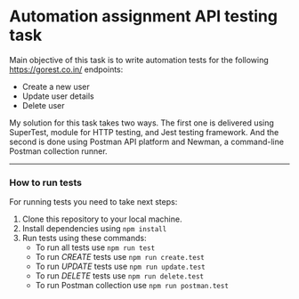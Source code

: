 # Automation assignment API testing task

Main objective of this task is to write automation tests for the following https://gorest.co.in/ endpoints:

- Create a new user
- Update user details
- Delete user

My solution for this task takes two ways.
The first one is delivered using SuperTest, module for HTTP testing, and Jest testing framework. And the second is done using Postman API platform and Newman, a command-line Postman collection runner.

---

### How to run tests

For running tests you need to take next steps:

1. Clone this repository to your local machine.
2. Install dependencies using `npm install`
3. Run tests using these commands:
   - To run all tests use `npm run test`
   - To run _CREATE_ tests use `npm run create.test`
   - To run _UPDATE_ tests use `npm run update.test`
   - To run _DELETE_ tests use `npm run delete.test`
   - To run Postman collection use `npm run postman.test`
